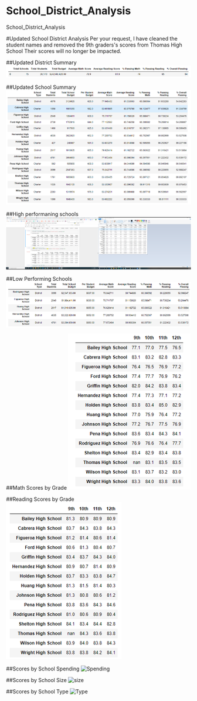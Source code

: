 # School_District_Analysis
School_District_Analysis

#Updated School District Analysis
Per your request, I have cleaned the student names and removed the 9th graders's scores from Thomas High School  Their scores will no longer be impacted.  

##Updated District Summary
![District](DIstrict%20Summary_Updated.png)


##Updated School Summary
![School](School%20Summary_updated.png)

##High performaning schools
![Top](top_Updated.png)

##Low Performing Schools
![Bottom](bottom_Updated.png)

##Math Scores by Grade
![Math](math_by_grade.png)


##Reading Scores by Grade
![Reading](reading_by_grade.png)

##Scores by School Spending
![Spending](sore_by_spending.png)

##Scores by School Size
![size](sore_by_size.png)

##Scores by School Type
![Type](sore_by_type.png)
